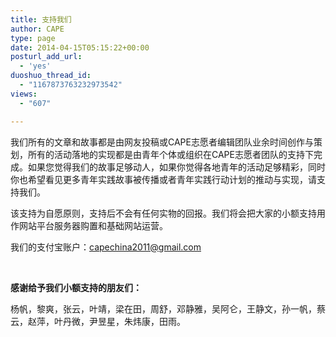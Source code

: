 ```yaml
---
title: 支持我们
author: CAPE
type: page
date: 2014-04-15T05:15:22+00:00
posturl_add_url:
  - 'yes'
duoshuo_thread_id:
  - "1167873763232973542"
views:
  - "607"

---
```

我们所有的文章和故事都是由网友投稿或CAPE志愿者编辑团队业余时间创作与策划，所有的活动落地的实现都是由青年个体或组织在CAPE志愿者团队的支持下完成。如果您觉得我们的故事足够动人，如果你觉得各地青年的活动足够精彩，同时你也希望看见更多青年实践故事被传播或者青年实践行动计划的推动与实现，请支持我们。

该支持为自愿原则，支持后不会有任何实物的回报。我们将会把大家的小额支持用作网站平台服务器购置和基础网站运营。

我们的支付宝账户：capechina2011@gmail.com

&nbsp;

**感谢给予我们小额支持的朋友们：**

杨帆，黎爽，张云，叶靖，梁在田，周舒，邓静雅，吴阿仑，王静文，孙一帆，蔡云，赵萍，叶丹微，尹昱星，朱炜康，田雨。